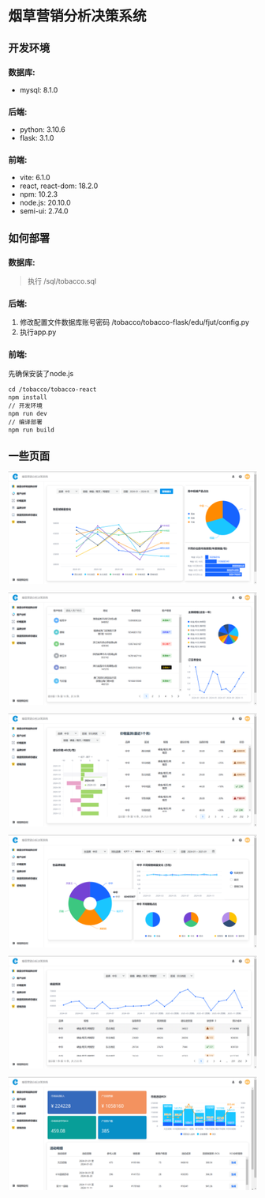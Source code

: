 # 烟草营销分析决策系统

## 开发环境

### 数据库:

- mysql: 8.1.0

### 后端:

- python: 3.10.6
- flask: 3.1.0

### 前端:

- vite: 6.1.0
- react, react-dom: 18.2.0
- npm: 10.2.3
- node.js: 20.10.0
- semi-ui: 2.74.0

## 如何部署

### 数据库:

> 执行 /sql/tobacco.sql

### 后端:

1. 修改配置文件数据库账号密码  /tobacco/tobacco-flask/edu/fjut/config.py
2. 执行app.py

### 前端:

先确保安装了node.js

````
cd /tobacco/tobacco-react
npm install
// 开发环境
npm run dev
// 编译部署
npm run build
````

## 一些页面

![](/readmeImage/1.jpg)

![](/readmeImage/2.jpg)

![](/readmeImage/3.jpg)

![](/readmeImage/4.jpg)

![](/readmeImage/5.jpg)

![](/readmeImage/6.jpg)
